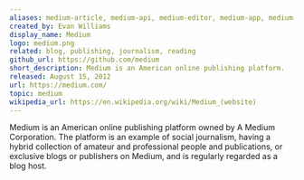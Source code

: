 ```yaml
---
aliases: medium-article, medium-api, medium-editor, medium-app, medium-com
created_by: Evan Williams 
display_name: Medium
logo: medium.png
related: blog, publishing, journalism, reading
github_url: https://github.com/medium
short_description: Medium is an American online publishing platform.
released: August 15, 2012
url: https://medium.com/
topic: medium
wikipedia_url: https://en.wikipedia.org/wiki/Medium_(website)
---
```


Medium is an American online publishing platform owned by A Medium Corporation. The platform is an example of social journalism, having a hybrid collection of amateur and professional people and publications, or exclusive blogs or publishers on Medium, and is regularly regarded as a blog host.
